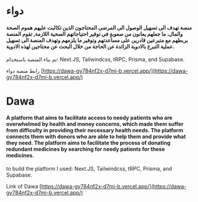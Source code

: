 # دواء

#### منصة تهدف الى تسهيل الوصول الى المرضى المحتاجون الذين تكالبت عليهم هموم الصحة والمال، ما جعلهم يعانون من صعوبةٍ في توفير احتياجاتهم الصحية اللازمة, تقوم المنصة بربطهم مع متبرعين قادرين على مساعدتهم وتوفير ما يلزمهم وتهدف المنصة الى تسهيل عملية التبرع بالادوية الزائدة عن الحاجة من خلال البحث عن محتاجين لهذه الادوية.

تم بناء المنصة باستخدام: Next.JS, Tailwindcss, tRPC, Prisma, and Supabase.

رابط منصة دواء [https://dawa-gy784nf2x-d7mi-b.vercel.app/](https://dawa-gy784nf2x-d7mi-b.vercel.app/)
# Dawa

#### A platform that aims to facilitate access to needy patients who are overwhelmed by health and money concerns, which made them suffer from difficulty in providing their necessary health needs. The platform connects them with donors who are able to help them and provide what they need. The platform aims to facilitate the process of donating redundant medicines by searching for needy patients for these medicines.

to build the platform I used: Next.JS, Tailwindcss, tRPC, Prisma, and Supabase.

Link of Dawa [https://dawa-gy784nf2x-d7mi-b.vercel.app/](https://dawa-gy784nf2x-d7mi-b.vercel.app/)
